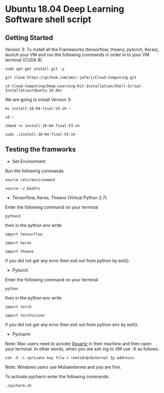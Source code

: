 # Ubuntu 18.04 Deep Learning Software shell script

## Getting Started 

Version 3: To install all the Frameworks (tensorflow, theano, pytorch, Keras), launch your VM  and run the following commands in order in to your VM terminal (CUDA 8).



```
sudo apt-get install git -y
```
```
git clone https://github.com/amir-jafari/Cloud-Computing.git
```
```
cd Cloud-Computing/Deep-Learning-Kit-Installation/Shell-Script-Installation/Ubuntu-18.04/
```
We are going to install Version 3:

```
mv install-18-04-final-V3.sh ~
```
```
cd ~
```
```
chmod +x install-18-04-final-V3.sh
```
```
sudo ./install-18-04-final-V3.sh
```

## Testing the framworks

* Set Environment

Run the following commands

```
source /etc/environment
```
```
source ~/.bashrc
```

* Tensorflow, Keras, Theano (Virtual Python 2.7)

Enter the following command on your terminal

```
python3
```
then in the python env write
```
import tensorflow
```
```
import keras
```
```
import theano
```
if you did not get any error then exit out from python by exit().



* Pytorch 

Enter the following command on your terminal
```
python
```
then in the python env write
```
import torch
```
```
import torchvision
```

if you did not get any error then exit out from python env by exit(). 


* Pycharm 

Note: Mac users need to acivate [Xquartz](https://www.xquartz.org/) in their machine and then open your terminal. In other words, when you are ssh ing to VM use -X as follows:

```
ssh -X -i <private key file > <netid>@<External Ip address>
``` 

Note: Windows users use Mobaexterma and you are fine.

To activate pycharm enter the following commands 

```
./pycharm.sh
```

